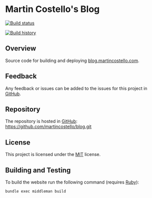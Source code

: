 # Martin Costello's Blog

[![Build status](https://img.shields.io/travis/martincostello/blog/master.svg)](https://travis-ci.org/martincostello/blog)

[![Build history](https://ci-buildstats.azurewebsites.net/travisci/chart/martincostello/blog?branch=master&includeBuildsFromPullRequest=false)](https://travis-ci.org/martincostello/blog)

## Overview

Source code for building and deploying [blog.martincostello.com](https://blog.martincostello.com/).

## Feedback

Any feedback or issues can be added to the issues for this project in [GitHub](https://github.com/martincostello/blog/issues).

## Repository

The repository is hosted in [GitHub](https://github.com/martincostello/blog): https://github.com/martincostello/blog.git

## License

This project is licensed under the [MIT](https://github.com/martincostello/blog/blob/master/LICENSE) license.

## Building and Testing

To build the website run the following command (requires [Ruby](https://www.ruby-lang.org/en/downloads/)):

```sh
bundle exec middleman build
```
